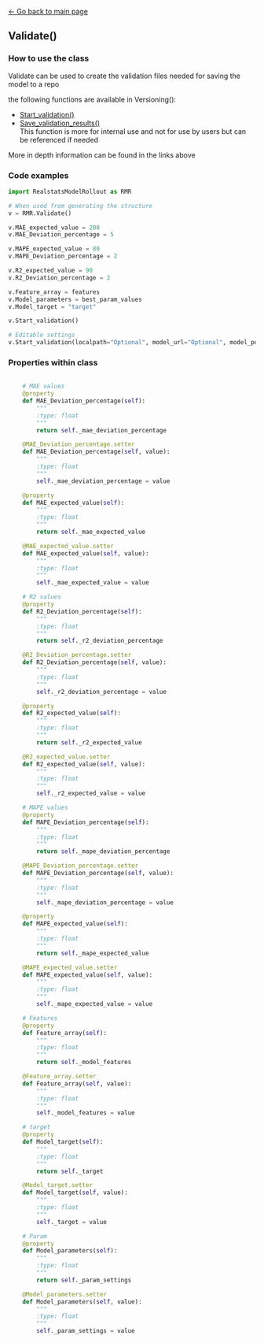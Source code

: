 [<- Go back to main page](https://bharkema.github.io/RealstatsModelRollout/)

## Validate()

### How to use the class
Validate can be used to create the validation files needed for saving the model to a repo 

the following functions are available in Versioning():
* [Start_validation()](https://bharkema.github.io/RealstatsModelRollout/classes/versioning)
* [Save_validation_results()]() <br>
This function is more for internal use and not for use by users but can be referenced if needed

More in depth information can be found in the links above

### Code examples
``` python 
import RealstatsModelRollout as RMR

# When used from generating the structure
v = RMR.Validate()

v.MAE_expected_value = 200
v.MAE_Deviation_percentage = 5

v.MAPE_expected_value = 80
v.MAPE_Deviation_percentage = 2

v.R2_expected_value = 90
v.R2_Deviation_percentage = 2

v.Feature_array = features
v.Model_parameters = best_param_values
v.Model_target = "target"

v.Start_validation()

# Editable settings
v.Start_validation(localpath="Optional", model_url="Optional", model_port="Optional")

```


### Properties within class
``` python
 
    # MAE values
    @property
    def MAE_Deviation_percentage(self):
        """
        :type: float
        """
        return self._mae_deviation_percentage

    @MAE_Deviation_percentage.setter
    def MAE_Deviation_percentage(self, value):
        """
        :type: float
        """
        self._mae_deviation_percentage = value

    @property
    def MAE_expected_value(self):
        """
        :type: float
        """
        return self._mae_expected_value

    @MAE_expected_value.setter
    def MAE_expected_value(self, value):
        """
        :type: float
        """
        self._mae_expected_value = value

    # R2 values
    @property
    def R2_Deviation_percentage(self):
        """
        :type: float
        """
        return self._r2_deviation_percentage

    @R2_Deviation_percentage.setter
    def R2_Deviation_percentage(self, value):
        """
        :type: float
        """
        self._r2_deviation_percentage = value

    @property
    def R2_expected_value(self):
        """
        :type: float
        """
        return self._r2_expected_value

    @R2_expected_value.setter
    def R2_expected_value(self, value):
        """
        :type: float
        """
        self._r2_expected_value = value

    # MAPE values
    @property
    def MAPE_Deviation_percentage(self):
        """
        :type: float
        """
        return self._mape_deviation_percentage

    @MAPE_Deviation_percentage.setter
    def MAPE_Deviation_percentage(self, value):
        """
        :type: float
        """
        self._mape_deviation_percentage = value

    @property
    def MAPE_expected_value(self):
        """
        :type: float
        """
        return self._mape_expected_value

    @MAPE_expected_value.setter
    def MAPE_expected_value(self, value):
        """
        :type: float
        """
        self._mape_expected_value = value

    # Features
    @property
    def Feature_array(self):
        """
        :type: float
        """
        return self._model_features

    @Feature_array.setter
    def Feature_array(self, value):
        """
        :type: float
        """
        self._model_features = value

    # target
    @property
    def Model_target(self):
        """
        :type: float
        """
        return self._target

    @Model_target.setter
    def Model_target(self, value):
        """
        :type: float
        """
        self._target = value

    # Param
    @property
    def Model_parameters(self):
        """
        :type: float
        """
        return self._param_settings

    @Model_parameters.setter
    def Model_parameters(self, value):
        """
        :type: float
        """
        self._param_settings = value
```